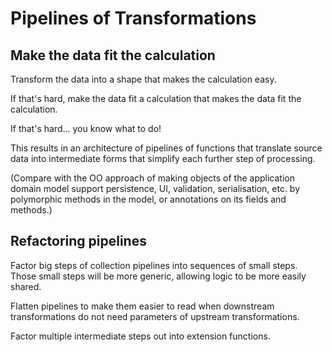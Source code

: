 # Pipelines of Transformations

## Make the data fit the calculation

Transform the data into a shape that makes the calculation easy.

If that's hard, make the data fit a calculation that makes the data fit the calculation.

If that's hard... you know what to do!

This results in an architecture of pipelines of functions that translate source data into intermediate forms that simplify each further step of processing.

(Compare with the OO approach of making objects of the application domain model support persistence, UI, validation, serialisation, etc. by polymorphic methods in the model, or annotations on its fields and methods.)

## Refactoring pipelines

Factor big steps of collection pipelines into sequences of small steps.  Those small steps will be more generic, allowing logic to be more easily shared.

Flatten pipelines to make them easier to read when downstream transformations do not need parameters of upstream transformations.

Factor multiple intermediate steps out into extension functions.
